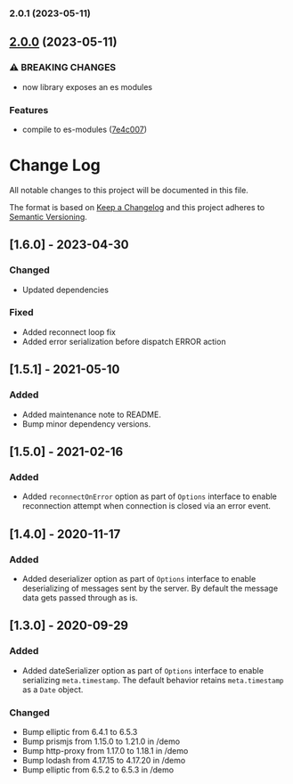 

### 2.0.1 (2023-05-11)

## [2.0.0](https://github.com/konclave/just-redux-websocket/compare/v1.6.0...v2.0.0) (2023-05-11)


### ⚠ BREAKING CHANGES

* now library exposes an es modules

### Features

* compile to es-modules ([7e4c007](https://github.com/konclave/just-redux-websocket/commit/7e4c007e2423153be4f88a39c278eb2b01862632))

# Change Log

All notable changes to this project will be documented in this file.

The format is based on [Keep a Changelog](http://keepachangelog.com/)
and this project adheres to [Semantic Versioning](http://semver.org/).

## [1.6.0] - 2023-04-30

### Changed

- Updated dependencies

### Fixed

- Added reconnect loop fix
- Added error serialization before dispatch ERROR action

## [1.5.1] - 2021-05-10

### Added

- Added maintenance note to README.
- Bump minor dependency versions.

## [1.5.0] - 2021-02-16

### Added

- Added `reconnectOnError` option as part of `Options` interface to enable reconnection attempt when connection is closed via an error event.

## [1.4.0] - 2020-11-17

### Added

- Added deserializer option as part of `Options` interface to enable deserializing of messages sent by the server. By default the message data gets passed through as is.

## [1.3.0] - 2020-09-29

### Added

- Added dateSerializer option as part of `Options` interface to enable serializing `meta.timestamp`. The default behavior retains `meta.timestamp` as a `Date` object.

### Changed

- Bump elliptic from 6.4.1 to 6.5.3
- Bump prismjs from 1.15.0 to 1.21.0 in /demo
- Bump http-proxy from 1.17.0 to 1.18.1 in /demo
- Bump lodash from 4.17.15 to 4.17.20 in /demo
- Bump elliptic from 6.5.2 to 6.5.3 in /demo